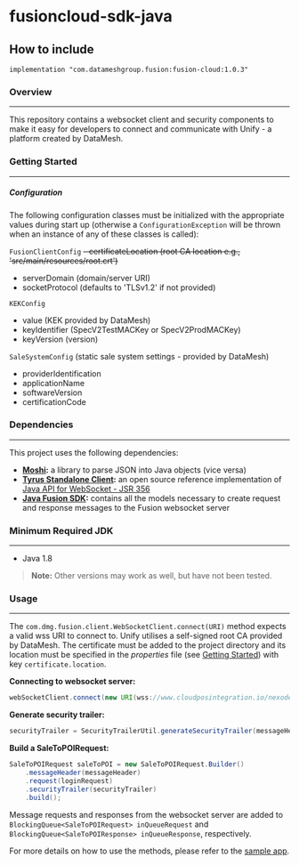 # fusioncloud-sdk-java

## How to include

    implementation "com.datameshgroup.fusion:fusion-cloud:1.0.3"

### Overview

***

This repository contains a websocket client and security components to make it easy for developers to connect and communicate with Unify - a platform created by DataMesh.

### Getting Started

***

##### Configuration
The following configuration classes must be initialized with the appropriate values during start up (otherwise a `ConfigurationException` will be thrown when an instance of any of these classes is called):

`FusionClientConfig`
 <strike>- certificateLocation (root CA location e.g., 'src/main/resources/root.crt')</strike>
 - serverDomain (domain/server URI)
 - socketProtocol (defaults to 'TLSv1.2' if not provided)

`KEKConfig`
 - value (KEK provided by DataMesh)
 - keyIdentifier (SpecV2TestMACKey or SpecV2ProdMACKey)
 - keyVersion (version)

`SaleSystemConfig` (static sale system settings - provided by DataMesh)
 - providerIdentification
 - applicationName
 - softwareVersion
 - certificationCode

### Dependencies

***

This project uses the following dependencies:  

- **[Moshi](https://github.com/square/moshi):** a library to parse JSON into Java objects (vice versa)  
- **[Tyrus Standalone Client](https://github.com/eclipse-ee4j/tyrus):** an open source reference implementation of [Java API for WebSocket - JSR 356](https://www.oracle.com/technical-resources/articles/java/jsr356.html)
- **[Java Fusion SDK](https://github.com/datameshgroup/fusionsatellite-sdk-java):** contains all the models necessary to create request and response messages to the Fusion websocket server

### Minimum Required JDK

***

- Java 1.8

> **Note:** Other versions may work as well, but have not been tested.

### Usage

***

The `com.dmg.fusion.client.WebSocketClient.connect(URI)` method expects a valid wss URI to connect to. Unify utilises a self-signed root CA provided by DataMesh. The certificate must be added to the project directory and its location must be specified in the *properties* file (see [Getting Started](#getting-started)) with key `certificate.location`.

**Connecting to websocket server:**  

```java
webSocketClient.connect(new URI(wss://www.cloudposintegration.io/nexodev));
```

**Generate security trailer:**  

```java
securityTrailer = SecurityTrailerUtil.generateSecurityTrailer(messageHeader, loginRequest, KEK);
```

**Build a SaleToPOIRequest:**  

```java
SaleToPOIRequest saleToPOI = new SaleToPOIRequest.Builder()
    .messageHeader(messageHeader)
    .request(loginRequest)
    .securityTrailer(securityTrailer)
    .build();
```

Message requests and responses from the websocket server are added to `BlockingQueue<SaleToPOIRequest> inQueueRequest` and `BlockingQueue<SaleToPOIResponse> inQueueResponse`, respectively.

For more details on how to use the methods, please refer to the [sample app](https://github.com/datameshgroup/fusioncloud-sdk-java-demo).
